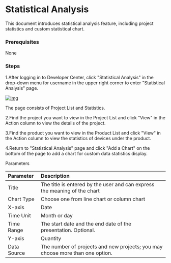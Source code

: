 # Statistical Analysis

This document introduces statistical analysis feature, including project statistics and custom statistical chart.

### **Prerequisites**

None

### **Steps**

1.After logging in to Developer Center, click "Statistical Analysis" in the drop-down menu for username in the upper right corner to enter "Statistical Analysis" page.

<a data-fancybox title="img" href="/en/guide/image2022-3-12_15-8-56.png?version=1&modificationDate=1647068329000&api=v2">![img](/en/guide/image2022-3-12_15-8-56.png?version=1&modificationDate=1647068329000&api=v2)</a>

The page consists of Project List and Statistics.

2.Find the project you want to view in the Project List and click "View" in the Action column to view the details of the project.

3.Find the product you want to view in the Product List and click "View" in the Action column to view the statistics of devices under the product.

4.Return to "Statistical Analysis" page and click "Add a Chart" on the bottom of the page to add a chart for custom data statistics display.

Parameters

| **Parameter**   | **Description**                                                  |
| :---------- | :----------------------------------------------------------- |
| Title       | The title is entered by the user and can express the meaning of the chart |
| Chart Type  | Choose one from line chart or column chart                   |
| X-axis      | Date                                                         |
| Time Unit   | Month or day                                                 |
| Time Range  | The start date and the end date of the presentation. Optional. |
| Y-axis      | Quantity                                                     |
| Data Source | The number of projects and new projects; you may choose more than one option. |

